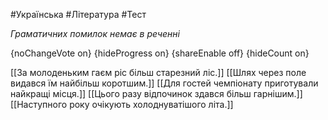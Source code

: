 #Українська #Література #Тест

*Граматичних помилок немає в реченні*

{noChangeVote on}
{hideProgress on}
{shareEnable off}
{hideCount on}

[[За молоденьким гаєм ріс більш старезний ліс.]]
[[Шлях через поле видався їм найбільш коротшим.]]
[[Для гостей чемпіонату приготували найкращі місця.]]
[[Цього разу відпочинок здався більш гарнішим.]]
[[Наступного року очікують холоднуватішого літа.]]
